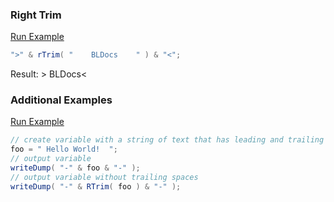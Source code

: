 ### Right Trim



<a href="https://try.boxlang.io/?code=eJxTslNSUFMoCinKzNVQUFIAAmc3l%2FzkYhBLSUETKKdko2TNBQCtxQgJ" target="_blank">Run Example</a>

```java
">" & rTrim( "    BLDocs    " ) & "<";

```

Result: >    BLDocs<

### Additional Examples

<a href="https://try.boxlang.io/?code=eJxtjrEOwjAMRPd%2BxZGhageUD0BsDMwIidk0Lo2UNpXjUD4fmgGGsp19undnLTphUsaTxNM9MBavAwhJxU8PxB7KL4UOpBgoITC51aDJQYV8WI80U8ep6mPEEQZnDiHiFiW4HWAOlbWIWees35pqEa98yuPcwOwNaqzhuuj2X6Ds%2Bvw2pRvQ5Sp%2BbAqv%2FRHf9MJK4Q%3D%3D" target="_blank">Run Example</a>

```java
// create variable with a string of text that has leading and trailing spaces
foo = " Hello World!  ";
// output variable
writeDump( "-" & foo & "-" );
// output variable without trailing spaces
writeDump( "-" & RTrim( foo ) & "-" );

```


